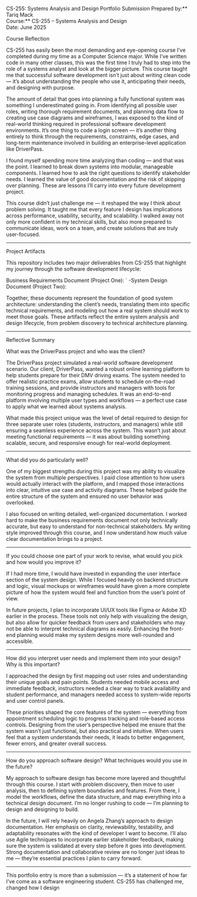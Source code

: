 CS-255: Systems Analysis and Design Portfolio Submission
Prepared by:** Tariq Mack  
Course:** CS-255 – Systems Analysis and Design  
Date: June 2025  

 Course Reflection

CS-255 has easily been the most demanding and eye-opening course I’ve completed during my time as a Computer Science major. While I’ve written code in many other classes, this was the first time I truly had to step into the role of a systems analyst and look at the bigger picture. This course taught me that successful software development isn’t just about writing clean code — it’s about understanding the people who use it, anticipating their needs, and designing with purpose.

The amount of detail that goes into planning a fully functional system was something I underestimated going in. From identifying all possible user roles, writing thorough requirement documents, and planning data flow to creating use case diagrams and wireframes, I was exposed to the kind of real-world thinking required in professional software development environments. It’s one thing to code a login screen — it’s another thing entirely to think through the requirements, constraints, edge cases, and long-term maintenance involved in building an enterprise-level application like DriverPass.

I found myself spending more time analyzing than coding — and that was the point. I learned to break down systems into modular, manageable components. I learned how to ask the right questions to identify stakeholder needs. I learned the value of good documentation and the risk of skipping over planning. These are lessons I’ll carry into every future development project.

This course didn’t just challenge me — it reshaped the way I think about problem solving. It taught me that every feature I design has implications across performance, usability, security, and scalability. I walked away not only more confident in my technical skills, but also more prepared to communicate ideas, work on a team, and create solutions that are truly user-focused.

---

 Project Artifacts

This repository includes two major deliverables from CS-255 that highlight my journey through the software development lifecycle:

Business Requirements Document (Project One): `
-System Design Document (Project Two): 

Together, these documents represent the foundation of good system architecture: understanding the client’s needs, translating them into specific technical requirements, and modeling out how a real system should work to meet those goals. These artifacts reflect the entire system analysis and design lifecycle, from problem discovery to technical architecture planning.

---

 Reflective Summary

 What was the DriverPass project and who was the client?

The DriverPass project simulated a real-world software development scenario. Our client, DriverPass, wanted a robust online learning platform to help students prepare for their DMV driving exams. The system needed to offer realistic practice exams, allow students to schedule on-the-road training sessions, and provide instructors and managers with tools for monitoring progress and managing schedules. It was an end-to-end platform involving multiple user types and workflows — a perfect use case to apply what we learned about systems analysis.

What made this project unique was the level of detail required to design for three separate user roles (students, instructors, and managers) while still ensuring a seamless experience across the system. This wasn’t just about meeting functional requirements — it was about building something scalable, secure, and responsive enough for real-world deployment.

---

 What did you do particularly well?

One of my biggest strengths during this project was my ability to visualize the system from multiple perspectives. I paid close attention to how users would actually interact with the platform, and I mapped those interactions into clear, intuitive use case and activity diagrams. These helped guide the entire structure of the system and ensured no user behavior was overlooked.

I also focused on writing detailed, well-organized documentation. I worked hard to make the business requirements document not only technically accurate, but easy to understand for non-technical stakeholders. My writing style improved through this course, and I now understand how much value clear documentation brings to a project.

---

 If you could choose one part of your work to revise, what would you pick and how would you improve it?

If I had more time, I would have invested in expanding the user interface section of the system design. While I focused heavily on backend structure and logic, visual mockups or wireframes would have given a more complete picture of how the system would feel and function from the user’s point of view.

In future projects, I plan to incorporate UI/UX tools like Figma or Adobe XD earlier in the process. These tools not only help with visualizing the design, but also allow for quicker feedback from users and stakeholders who may not be able to interpret technical diagrams as easily. Enhancing the front-end planning would make my system designs more well-rounded and accessible.

---

 How did you interpret user needs and implement them into your design? Why is this important?

I approached the design by first mapping out user roles and understanding their unique goals and pain points. Students needed mobile access and immediate feedback, instructors needed a clear way to track availability and student performance, and managers needed access to system-wide reports and user control panels.

These priorities shaped the core features of the system — everything from appointment scheduling logic to progress tracking and role-based access controls. Designing from the user’s perspective helped me ensure that the system wasn’t just functional, but also practical and intuitive. When users feel that a system understands their needs, it leads to better engagement, fewer errors, and greater overall success.

---

How do you approach software design? What techniques would you use in the future?

My approach to software design has become more layered and thoughtful through this course. I start with problem discovery, then move to user analysis, then to defining system boundaries and features. From there, I model the workflows, define the data structure, and map everything into a technical design document. I’m no longer rushing to code — I’m planning to design and designing to build.

In the future, I will rely heavily on Angela Zhang’s approach to design documentation. Her emphasis on clarity, reviewability, testability, and adaptability resonates with the kind of developer I want to become. I’ll also use Agile techniques to incorporate earlier stakeholder feedback, making sure the system is validated at every step before it goes into development. Strong documentation and collaborative review are no longer just ideas to me — they’re essential practices I plan to carry forward.

---



This portfolio entry is more than a submission — it’s a statement of how far I’ve come as a software engineering student. CS-255 has challenged me, changed how I design
